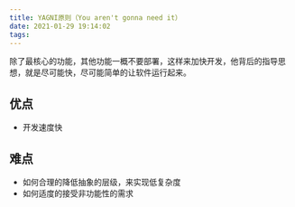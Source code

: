 ```yaml
---
title: YAGNI原则（You aren't gonna need it）
date: 2021-01-29 19:14:02
tags:
---
```


除了最核心的功能，其他功能一概不要部署，这样来加快开发，他背后的指导思想，就是尽可能快，尽可能简单的让软件运行起来。

## 优点

* 开发速度快

## 难点

* 如何合理的降低抽象的层级，来实现低复杂度
* 如何适度的接受非功能性的需求

